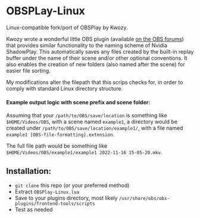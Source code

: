 # OBSPLay-Linux
Linux-compatible fork/port of OBSPlay by Kwozy.


Kwozy wrote a wonderful little OBS plugin (available [on the OBS forums](https://obsproject.com/forum/resources/obsplay-nvidia-shadowplay-alternative.1326/)) that provides similar functionality to the naming scheme of Nvidia ShadowPlay. This automatically saves any files created by the built-in replay buffer under the name of their scene and/or other optional conventions. It also enables the creation of new folders (also named after the scene) for easier file sorting.

My modifications alter the filepath that this scrips checks for, in order to comply with standard Linux directory structure.


#### **Example output logic with scene prefix and scene folder:**

Assuming that your `/path/to/OBS/save/location` is something like `$HOME/Videos/OBS`, with a scene named `example1`, a directory would be created under `/path/to/OBS/save/location/example1/`, with a file named `example1 [OBS-file-formatting].extension`.

The full file path would be something like `$HOME/Videos/OBS/example1/example1 2022-11-16 15-05-20.mkv`.


## **Installation:**

- `git clone` this repo (or your preferred method)
- Extract `OBSPlay-Linux.lua`
- Save to your plugins directory, most likely `/usr/share/obs/obs-plugins/frontend-tools/scripts`
- Test as needed
